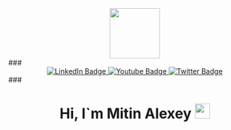 <div id="header" align="center" margin="50px">
  <img src="https://media.giphy.com/media/du3J3cXyzhj75IOgvA/giphy.gif" width="100"/>
</div>
###
<div id="badges" align="center">
  <a href="your-linkedin-URL">
    <img src="https://img.shields.io/badge/LinkedIn-blue?style=for-the-badge&logo=linkedin&logoColor=white" alt="LinkedIn Badge"/>
  </a>
  <a href="your-telegram-URL">
    <img src="https://img.shields.io/badge/Telegram-blue?style=for-the-badge&logo=youtube&logoColor=white" alt="Youtube Badge"/>
  </a>
  <a href="your-codewars-URL">
    <img src="https://img.shields.io/badge/Codewars-red?style=for-the-badge&logo=twitter&logoColor=white" alt="Twitter Badge"/>
  </a>
</div>
###
<h1 align="center">
  Hi, I`m Mitin Alexey
  <img src="https://media.giphy.com/media/hvRJCLFzcasrR4ia7z/giphy.gif" width="30px"/>
</h1>


